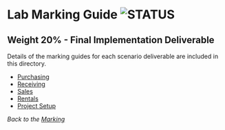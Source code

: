 # Lab Marking Guide ![STATUS](https://img.shields.io/badge/Status-V1.1-green?logo=jekyll)

## **Weight 20%** - Final Implementation Deliverable

Details of the marking guides for each scenario deliverable are included in this directory.

- [Purchasing](./Purchasing.md/)
- [Receiving](./Receiving.md/)
- [Sales](./Sales.md/)
- [Rentals](./Rental.md/)
- [Project Setup](./ProjectSetup.md)

*Back to the [Marking](./../ReadMe.md)*